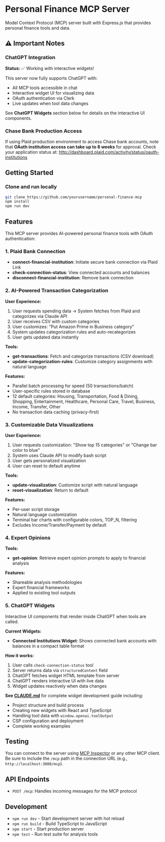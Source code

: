 # Personal Finance MCP Server

Model Context Protocol (MCP) server built with Express.js that provides personal finance tools and data.

## ⚠️ Important Notes

### ChatGPT Integration

**Status:** ✅ Working with interactive widgets!

This server now fully supports ChatGPT with:
- All MCP tools accessible in chat
- Interactive widget UI for visualizing data
- OAuth authentication via Clerk
- Live updates when tool data changes

See **ChatGPT Widgets** section below for details on the interactive UI components.

### Chase Bank Production Access
If using Plaid production environment to access Chase bank accounts, note that **OAuth institution access can take up to 8 weeks** for approval. Check your application status at: http://dashboard.plaid.com/activity/status/oauth-institutions

## Getting Started

### Clone and run locally

```bash
git clone https://github.com/yourusername/personal-finance-mcp
npm install
npm run dev
```

## Features

This MCP server provides AI-powered personal finance tools with OAuth authentication:

### 1. Plaid Bank Connection
- **connect-financial-institution**: Initiate secure bank connection via Plaid Link
- **check-connection-status**: View connected accounts and balances
- **disconnect-financial-institution**: Remove bank connection

### 2. AI-Powered Transaction Categorization

**User Experience:**
1. User requests spending data → System fetches from Plaid and categorizes via Claude API
2. User receives CSV with custom categories
3. User customizes: "Put Amazon Prime in Business category"
4. System updates categorization rules and auto-recategorizes
5. User gets updated data instantly

**Tools:**
- **get-transactions**: Fetch and categorize transactions (CSV download)
- **update-categorization-rules**: Customize category assignments with natural language

**Features:**
- Parallel batch processing for speed (50 transactions/batch)
- User-specific rules stored in database
- 12 default categories: Housing, Transportation, Food & Dining, Shopping, Entertainment, Healthcare, Personal Care, Travel, Business, Income, Transfer, Other
- No transaction data caching (privacy-first)

### 3. Customizable Data Visualizations

**User Experience:**
1. User requests customization: "Show top 15 categories" or "Change bar color to blue"
2. System uses Claude API to modify bash script
3. User gets personalized visualization
4. User can reset to default anytime

**Tools:**
- **update-visualization**: Customize script with natural language
- **reset-visualization**: Return to default

**Features:**
- Per-user script storage
- Natural language customization
- Terminal bar charts with configurable colors, TOP_N, filtering
- Excludes Income/Transfer/Payment by default

### 4. Expert Opinions

**Tools:**
- **get-opinion**: Retrieve expert opinion prompts to apply to financial analysis

**Features:**
- Shareable analysis methodologies
- Expert financial frameworks
- Applied to existing tool outputs

### 5. ChatGPT Widgets

Interactive UI components that render inside ChatGPT when tools are called.

**Current Widgets:**
- **Connected Institutions Widget**: Shows connected bank accounts with balances in a compact table format

**How it works:**
1. User calls `check-connection-status` tool
2. Server returns data via `structuredContent` field
3. ChatGPT fetches widget HTML template from server
4. ChatGPT renders interactive UI with live data
5. Widget updates reactively when data changes

**See [CLAUDE.md](CLAUDE.md#chatgpt-widget-development)** for complete widget development guide including:
- Project structure and build process
- Creating new widgets with React and TypeScript
- Handling tool data with `window.openai.toolOutput`
- CSP configuration and deployment
- Complete working examples

## Testing

You can connect to the server using [MCP Inspector](https://modelcontextprotocol.io/docs/tools/inspector) or any other MCP client.
Be sure to include the `/mcp` path in the connection URL (e.g., `http://localhost:3000/mcp`).

## API Endpoints

- `POST /mcp`: Handles incoming messages for the MCP protocol

## Development

- `npm run dev` - Start development server with hot reload
- `npm run build` - Build TypeScript to JavaScript
- `npm start` - Start production server
- `npm test` - Run test suite for analysis tools
